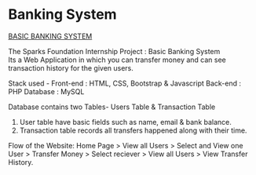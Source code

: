 # Banking System
[BASIC BANKING SYSTEM](https://aniket26.000webhostapp.com/)

The Sparks Foundation Internship Project : Basic Banking System  
Its a Web Application in which you can transfer money and can see transaction history for the given users.

Stack used - 
Front-end : HTML, CSS, Bootstrap & Javascript 
Back-end : PHP 
Database : MySQL   

Database contains two Tables- Users Table & Transaction Table 
1. User table have basic fields such as name, email & bank balance. 
2. Transaction table records all transfers happened along with their time.  

Flow of the Website: Home Page > View all Users > Select and View one User > Transfer Money > Select reciever > View all Users > View Transfer History.
